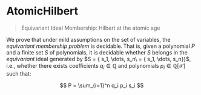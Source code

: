 # AtomicHilbert

> Equivariant Ideal Membership: Hilbert at the atomic age

We prove that under mild assumptions on the set of variables, the *equivariant
membership problem* is decidable. That is, given a polynomial $P$ and a finite
set $S$ of polynomials, it is decidable whether $S$ belongs in the
*equivariant* ideal generated by $S = \{ s_1, \dots, s_n\ = \{ s_1, \dots,
s_n\}}$, i.e., whether there exists coefficients $q_i \in \mathbb{Q}$ and
polynomials $p_i \in \mathbb{Q}[\mathcal{X}]$ such that:

$$
P = \sum_{i=1}^n q_i p_i s_i
$$


